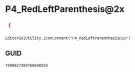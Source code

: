 # P4_RedLeftParenthesis@2x
![](/img/P4_RedLeftParenthesis@2x.png)

``` CSharp
EditorGUIUtility.IconContent("P4_RedLeftParenthesis@2x")
```
## GUID
```
7590627289768690259
```
